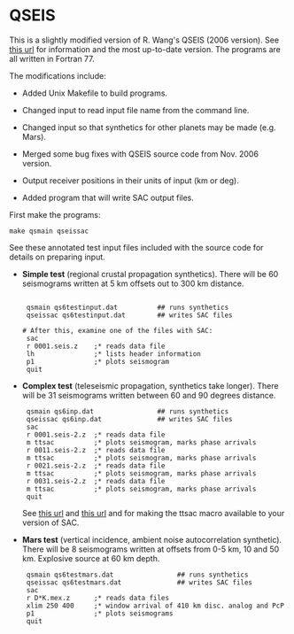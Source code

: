 # QSEIS

This is a slightly modified version of R. Wang's QSEIS (2006 version).  See
[this url](https://www.gfz-potsdam.de/en/section/physics-of-earthquakes-and-volcanoes/infrastructure/tool-development-lab/) 
for information and the most up-to-date version.
The programs are all written in Fortran 77.

The modifications include:

- Added Unix Makefile to build programs.

- Changed input to read input file name from the command line.

- Changed input so that synthetics for other planets may be made (e.g. Mars).

- Merged some bug fixes with QSEIS source code from Nov. 2006 version.

- Output receiver positions in their units of input (km or deg).

- Added program that will write SAC output files.

First make the programs:
```
make qsmain qseissac
```

See these annotated test input files included with the source code for details
on preparing input.

- **Simple test** (regional crustal propagation synthetics).
  There will be 60 seismograms written at 5 km offsets out to 300 km distance.
  ```

   qsmain qs6testinput.dat          ## runs synthetics
   qseissac qs6testinput.dat        ## writes SAC files

  # After this, examine one of the files with SAC:
   sac
   r 0001.seis.z    ;* reads data file
   lh               ;* lists header information
   p1               ;* plots seismogram
   quit
  ```

- **Complex test** (teleseismic propagation, synthetics take longer).
  There will be 31 seismograms written between 60 and 90 degrees distance.
  ```
   qsmain qs6inp.dat                ## runs synthetics
   qseissac qs6inp.dat              ## writes SAC files
   sac
   r 0001.seis-2.z  ;* reads data file
   m ttsac          ;* plots seismogram, marks phase arrivals
   r 0011.seis-2.z  ;* reads data file
   m ttsac          ;* plots seismogram, marks phase arrivals
   r 0021.seis-2.z  ;* reads data file
   m ttsac          ;* plots seismogram, marks phase arrivals
   r 0031.seis-2.z  ;* reads data file
   m ttsac          ;* plots seismogram, marks phase arrivals
   quit
  ```
  See [this url](https://members.elsi.jp/~george/sac-bugs.html#ttimes) and
  [this url](https://github.com/ghfbsd/sacbook/methods) and for making the
  ttsac macro available to your version of SAC.

- **Mars test** (vertical incidence, ambient noise autocorrelation synthetic).
  There will be 8 seismograms written at offsets from 0-5 km, 10 and 50 km.
  Explosive source at 60 km depth.
  ```
   qsmain qs6testmars.dat                ## runs synthetics
   qseissac qs6testmars.dat              ## writes SAC files
   sac
   r D*K.mex.z      ;* reads data files
   xlim 250 400     ;* window arrival of 410 km disc. analog and PcP
   p1               ;* plots seismograms
   quit
  ```
